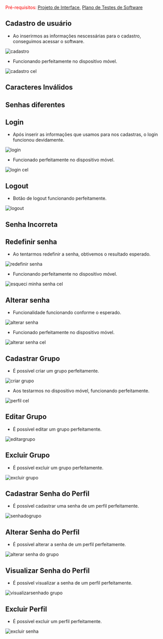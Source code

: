 <span style="color:red">Pré-requisitos: <a href="3-Projeto de Interface.md"> Projeto de Interface</a></span>, <a href="8-Plano de Testes de Software.md"> Plano de Testes de Software</a>

## Cadastro de usuário
- Ao inserirmos as informações nescessárias para o cadastro, conseguimos acessar o software.

![cadastro](https://user-images.githubusercontent.com/111783703/236650152-66ceffd8-e4d1-4fe8-8644-05edc7528000.gif)

- Funcionando perfeitamente no dispositivo móvel.

![cadastro cel](https://user-images.githubusercontent.com/111783703/236650824-16b52cc8-9a5a-417c-98b3-f0b97255eb76.gif)

## Caracteres Inválidos 

## Senhas diferentes

## Login
- Após inserir as informações que usamos para nos cadastras, o login funcionou devidamente.

![login](https://user-images.githubusercontent.com/111783703/236649857-b570e268-2baa-4a3b-8ea7-2f1dc55dbf56.gif)

- Funcionado perfeitamente no dispositivo móvel.

![login cel](https://user-images.githubusercontent.com/111783703/236650735-e71ddda1-6447-45ea-9645-feff4402471e.gif)

## Logout
- Botão de logout funcionando perfeitamente.
  
![logout](https://github.com/ICEI-PUC-Minas-PMV-ADS/pmv-ads-2023-1-e2-proj-int-t6-rocypt/assets/111783703/201de60c-2491-4c45-be90-9f7e5f2cbda3)

## Senha Incorreta


## Redefinir senha 
- Ao tentarmos redefinir a senha, obtivemos o resultado esperado.

![redefinir senha](https://user-images.githubusercontent.com/111783703/236650069-a02928ed-43ba-4ce0-a7cc-9a95e1a2686e.gif)

- Funcionando perfeitamente no dispositivo móvel.

![esqueci minha senha cel](https://user-images.githubusercontent.com/111783703/236650953-e472865e-234c-40eb-a5e9-3593a5f49a79.gif)


## Alterar senha
- Funcionalidade funcionando conforme o esperado.

![alterar senha](https://user-images.githubusercontent.com/111783703/236650417-1bc6d53f-6402-43e9-b8b3-b556103fe78b.gif)

- Funcionado perfeitamente no dispositivo móvel.

![alterar senha cel](https://user-images.githubusercontent.com/111783703/236650876-505f39eb-06eb-43d2-9f8a-e2e1813c5112.gif)

## Cadastrar Grupo
- É possível criar um grupo perfeitamente.
  
![criar grupo](https://github.com/ICEI-PUC-Minas-PMV-ADS/pmv-ads-2023-1-e2-proj-int-t6-rocypt/assets/111783703/2ad74c16-9310-40ea-bdfa-b58c79e8e046)

- Aos testarmos no dispositivo móvel, funcionando perfeitamente.

![perfil cel](https://user-images.githubusercontent.com/111783703/236650790-a31e9485-6714-4e98-9b7e-f85effb4bf51.gif)

## Editar Grupo
- É possível editar um grupo perfeitamente.

 ![editargrupo](https://github.com/ICEI-PUC-Minas-PMV-ADS/pmv-ads-2023-1-e2-proj-int-t6-rocypt/assets/111783703/a5886ba5-98eb-46ac-ab23-5c77c87b51dd)
 
## Excluir Grupo
- É possível excluir um grupo perfeitamente.

 ![excluir grupo](https://github.com/ICEI-PUC-Minas-PMV-ADS/pmv-ads-2023-1-e2-proj-int-t6-rocypt/assets/111783703/6f5ce740-c0e0-49d7-aeed-81454f3da813)
 

## Cadastrar Senha do Perfil
- É possível cadastrar uma senha de um perfil perfeitamente.
  
![senhadogrupo](https://github.com/ICEI-PUC-Minas-PMV-ADS/pmv-ads-2023-1-e2-proj-int-t6-rocypt/assets/111783703/fb04ebbd-1c79-4ec3-84a9-3deaf8656f6a)


## Alterar Senha do Perfil
- É possível alterar a senha de um perfil perfeitamente.
  
![alterar senha do grupo](https://github.com/ICEI-PUC-Minas-PMV-ADS/pmv-ads-2023-1-e2-proj-int-t6-rocypt/assets/111783703/fd22a7e0-89f5-4373-922a-5ca2e6bf6483)

## Visualizar Senha do Perfil
- É possível visualizar a senha de um perfil perfeitamente.
  
![visualizarsenhado grupo](https://github.com/ICEI-PUC-Minas-PMV-ADS/pmv-ads-2023-1-e2-proj-int-t6-rocypt/assets/111783703/c7e3833d-e770-46c4-8ce0-ed4a69d17bfd)

## Excluir Perfil
- É possível excluir um perfil perfeitamente.
  
![excluir senha](https://github.com/ICEI-PUC-Minas-PMV-ADS/pmv-ads-2023-1-e2-proj-int-t6-rocypt/assets/111783703/670a8fc5-1d94-4ba1-848c-da80ceb31e45)



